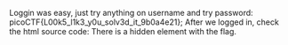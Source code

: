 Loggin was easy, just try anything on username and try password: picoCTF{L00k5_l1k3_y0u_solv3d_it_9b0a4e21}; After we logged in, check the html source code: There is a hidden element with the flag. <p hidden="">Your flag is: picoCTF{L00k5_l1k3_y0u_solv3d_it_9b0a4e21}</p>